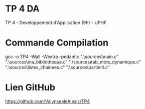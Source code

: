 # TP 4 DA
TP 4 - Developpement d'Application (9h) - UPHF

# Commande Compilation
gcc -o TP4 -Wall -Wextra -pedantic ".\sources\main.c" ".\sources\ma_bibliotheque.c" ".\sources\tab_mots_dynamique.c" ".\sources\listes_chainees.c" ".\sources\partieIII.c"

# Lien GitHub
https://github.com/ValynseeleAlexis/TP4
